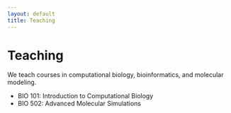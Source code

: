 ```yaml
---
layout: default
title: Teaching
---
```


# Teaching

We teach courses in computational biology, bioinformatics, and molecular modeling.

- BIO 101: Introduction to Computational Biology
- BIO 502: Advanced Molecular Simulations
